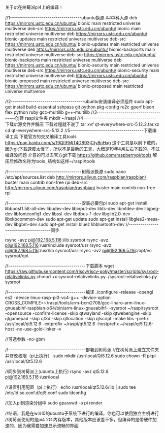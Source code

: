 
关于qt在树莓派pi4上的编译！

//1------------------------------------ubuntu换源
##中科大源
deb https://mirrors.ustc.edu.cn/ubuntu/ bionic main restricted universe multiverse
deb-src https://mirrors.ustc.edu.cn/ubuntu/ bionic main restricted universe multiverse
deb https://mirrors.ustc.edu.cn/ubuntu/ bionic-updates main restricted universe multiverse
deb-src https://mirrors.ustc.edu.cn/ubuntu/ bionic-updates main restricted universe multiverse
deb https://mirrors.ustc.edu.cn/ubuntu/ bionic-backports main restricted universe multiverse
deb-src https://mirrors.ustc.edu.cn/ubuntu/ bionic-backports main restricted universe multiverse
deb https://mirrors.ustc.edu.cn/ubuntu/ bionic-security main restricted universe multiverse
deb-src https://mirrors.ustc.edu.cn/ubuntu/ bionic-security main restricted universe multiverse
deb https://mirrors.ustc.edu.cn/ubuntu/ bionic-proposed main restricted universe multiverse
deb-src https://mirrors.ustc.edu.cn/ubuntu/ bionic-proposed main restricted universe multiverse

//2-------------------------------------ubuntu安装编译必须组件
sudo apt-get install build-essential sshpass git python pkg-config re2c gperf bison flex  python ruby gcc-multilib g++-multilib
//3-------------------------------------创建 raspi文件夹
mkdir ~/raspi
//4-------------------------------------下载qt源文件并解压 下载过程就不说了
tar xvf  qt-everywhere-src-5.12.2.tar.xz
cd  qt-everywhere-src-5.12.2
//5-------------------------------------下载编译工具
 下载官方的交叉编译工具tools
https://pan.baidu.com/s/19QtlFMjT4D893jCty8nHxg
这个工具是以前下载的，因为git下载速度太慢了，所以不是最新的工具，大概是19年4月左右下载的，不过编译没问题
介意的可以去官方git下载 https://github.com/raspberrypi/tools
解压后修改名称为tools ,结构如这样~/raspi/tools

//-------------------------------------树莓派换源
sudo nano /etc/apt/sources.list
deb http://mirrors.aliyun.com/raspbian/raspbian/ buster main contrib non-free rpi
deb-src http://mirrors.aliyun.com/raspbian/raspbian/ buster main contrib non-free rpi

//-------------------------------------安装必要包pi
sudo apt-get install libboost1.58-all-dev libudev-dev libinput-dev libts-dev libmtdev-dev libjpeg-dev libfontconfig1-dev libssl-dev libdbus-1-dev libglib2.0-dev libxkbcommon-dev
sudo apt-get update
sudo apt-get install libgles2-mesa-dev libgbm-dev
sudo apt-get install bluez libbluetooth-dev
//--------------------------------------同步

rsync -avz pi@192.168.5.116:/lib sysroot
rsync -avz pi@192.168.5.116:/usr/include sysroot/usr
rsync -avz pi@192.168.5.116:/usr/lib sysroot/usr
rsync -avz pi@192.168.5.116:/opt/vc sysroot/opt

//---------------------------------------下载脚本
wget https://raw.githubusercontent.com/riscv/riscv-poky/master/scripts/sysroot-relativelinks.py
chmod +x sysroot-relativelinks.py
./sysroot-relativelinks.py sysroot

//---------------------------------------编译
./configure -release -opengl es2 -device linux-rasp-pi3-vc4-g++ -device-option CROSS_COMPILE=~/raspi/tools/arm-bcm2708/gcc-linaro-arm-linux-gnueabihf-raspbian-x64/bin/arm-linux-gnueabihf-  -sysroot ~/raspi/sysroot -opensource -confirm-license -skip qtwayland -skip qtwebengine -skip qtgamepad -skip qt3d -skip qtlocation -skip qtscript -make libs -prefix /usr/local/qt5.12.6 -extprefix ~/raspi/qt5.12.6 -hostprefix ~/raspi/qt5.12.6-host -no-use-gold-linker -v 

//可选参数
-no-gbm   

//---------------------------------------部署到树莓派
//在树莓派上建立文件夹并修改权限（pi上执行）
sudo mkdir  /usr/local/Qt5.12.6
sudo chown -R pi:pi /usr/local/Qt5.12.6

//同步到树莓派上(ubuntu上执行)
rsync -avz qt5.12.6 pi@192.168.5.116:/usr/local

//设置引用配置（pi上执行）
echo /usr/local/qt5.12.6/lib | sudo tee /etc/ld.so.conf.d/qt5.conf
sudo ldconfig

//加入pi到渲染分组中
sudo gpasswd -a pi render

//结语，我是在win10的ubuntu子系统下进行的编译，你也可以使用独立主机进行
//树莓派使用的是pi4 2G 内存版本，其他版本应该差不多，但编译的是带硬件加速的，因为我需要加速显示流畅的界面
